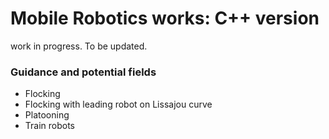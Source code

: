 # Mobile Robotics works: C++ version

work in progress. To be updated.

### Guidance and potential fields

- Flocking
- Flocking with leading robot on Lissajou curve
- Platooning
- Train robots
